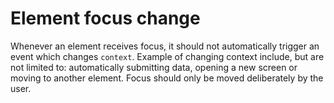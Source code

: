 # Element focus change

Whenever an element receives focus, it should not automatically trigger an event which changes `context`. Example of changing context include, but are not limited to: automatically submitting data, opening a new screen or moving to another element. Focus should only be moved deliberately by the user.
